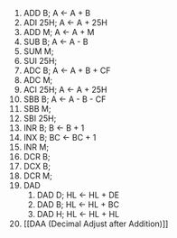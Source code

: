 
1. ADD B;   A <- A + B
2. ADI 25H;   A <- A + 25H
3. ADD M;   A <- A + M
4. SUB B;   A <- A - B
5. SUM M;
6. SUI 25H;
7. ADC B;   A <- A + B + CF
8. ADC M;
9. ACI 25H;   A <- A + 25H
10. SBB B;   A <- A - B - CF
11. SBB M;
12. SBI 25H;
13. INR B;   B <- B + 1
14. INX B;   BC <- BC + 1
15. INR M;
16. DCR B;
17. DCX B;
18. DCR M;
19. DAD
	1. DAD D;   HL <- HL + DE 
	2. DAD B;   HL <- HL + BC
	3. DAD H;   HL <- HL + HL
20. [[DAA (Decimal Adjust after Addition)]]